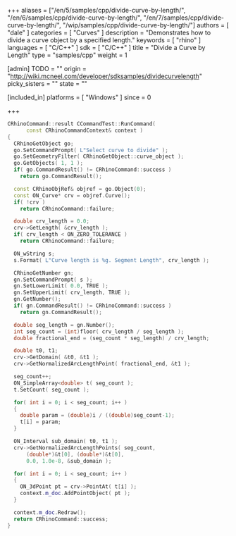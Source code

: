 +++
aliases = ["/en/5/samples/cpp/divide-curve-by-length/", "/en/6/samples/cpp/divide-curve-by-length/", "/en/7/samples/cpp/divide-curve-by-length/", "/wip/samples/cpp/divide-curve-by-length/"]
authors = [ "dale" ]
categories = [ "Curves" ]
description = "Demonstrates how to divide a curve object by a specified length."
keywords = [ "rhino" ]
languages = [ "C/C++" ]
sdk = [ "C/C++" ]
title = "Divide a Curve by Length"
type = "samples/cpp"
weight = 1

[admin]
TODO = ""
origin = "http://wiki.mcneel.com/developer/sdksamples/dividecurvelength"
picky_sisters = ""
state = ""

[included_in]
platforms = [ "Windows" ]
since = 0

+++

```cpp
CRhinoCommand::result CCommandTest::RunCommand(
      const CRhinoCommandContext& context )
{
  CRhinoGetObject go;
  go.SetCommandPrompt( L"Select curve to divide" );
  go.SetGeometryFilter( CRhinoGetObject::curve_object );
  go.GetObjects( 1, 1 );
  if( go.CommandResult() != CRhinoCommand::success )
    return go.CommandResult();

  const CRhinoObjRef& objref = go.Object(0);
  const ON_Curve* crv = objref.Curve();
  if( !crv )
    return CRhinoCommand::failure;

  double crv_length = 0.0;
  crv->GetLength( &crv_length );
  if( crv_length < ON_ZERO_TOLERANCE )
    return CRhinoCommand::failure;

  ON_wString s;
  s.Format( L"Curve length is %g. Segment Length", crv_length );

  CRhinoGetNumber gn;
  gn.SetCommandPrompt( s );
  gn.SetLowerLimit( 0.0, TRUE );
  gn.SetUpperLimit( crv_length, TRUE );
  gn.GetNumber();
  if( gn.CommandResult() != CRhinoCommand::success )
    return gn.CommandResult();

  double seg_length = gn.Number();
  int seg_count = (int)floor( crv_length / seg_length );
  double fractional_end = (seg_count * seg_length) / crv_length;

  double t0, t1;
  crv->GetDomain( &t0, &t1 );
  crv->GetNormalizedArcLengthPoint( fractional_end, &t1 );

  seg_count++;
  ON_SimpleArray<double> t( seg_count );
  t.SetCount( seg_count );

  for( int i = 0; i < seg_count; i++ )
  {
    double param = (double)i / ((double)seg_count-1);
    t[i] = param;
  }

  ON_Interval sub_domain( t0, t1 );
  crv->GetNormalizedArcLengthPoints( seg_count,
      (double*)&t[0], (double*)&t[0],
      0.0, 1.0e-8, &sub_domain );

  for( int i = 0; i < seg_count; i++ )
  {
    ON_3dPoint pt = crv->PointAt( t[i] );
    context.m_doc.AddPointObject( pt );
  }

  context.m_doc.Redraw();
  return CRhinoCommand::success;
}
```
